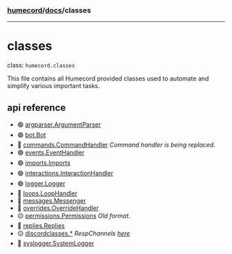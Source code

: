 ### [humecord](../..)/[docs](../README.md)/classes

---
# classes

class: `humecord.classes`

This file contains all Humecord provided classes used to automate and simplify various important tasks.

## api reference

* 🟢 [argparser.ArgumentParser](./argparser.md)
* 🟢 [bot.Bot](./bot.md)
* 🔴 [commands.CommandHandler](./commands.md) *Command handler is being replaced.*
* 🟢 [events.EventHandler](./events.md)
* 🟢 [imports.Imports](./imports.md)
* 🟢 [interactions.InteractionHandler](./interactions.md)
* 🟢 [logger.Logger](./logger.md)
* 🔴 [loops.LoopHandler](./loops.md)
* 🔴 [messages.Messenger](./messages.md)
* 🔴 [overrides.OverrideHandler](./overrides.md)
* 🟡 [permissions.Permissions](./permissions.md) *Old format.*
* 🔴 [replies.Replies](./replies.md)
* 🟡 [discordclasses.*](./discordchannels.md) *RespChannels [here](./responsechannels.md)*
* 🔴 [syslogger.SystemLogger](./syslogger.md)